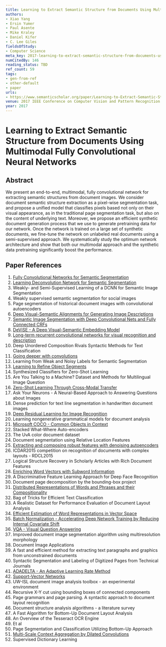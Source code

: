 ```yaml
---
title: Learning to Extract Semantic Structure from Documents Using Multimodal Fully Convolutional Neural Networks
authors:
- Xiao Yang
- Ersin Yumer
- Paul Asente
- Mike Kraley
- Daniel Kifer
- C. Lee Giles
fieldsOfStudy:
- Computer Science
meta_key: 2017-learning-to-extract-semantic-structure-from-documents-using-multimodal-fully-convolutional-neural-networks
numCitedBy: 146
reading_status: TBD
ref_count: 59
tags:
- gen-from-ref
- other-default
- paper
urls:
- https://www.semanticscholar.org/paper/Learning-to-Extract-Semantic-Structure-from-Using-Yang-Yumer/9baae0bdc2884bcf0aa4063914b87d60952cb678?sort=total-citations
venue: 2017 IEEE Conference on Computer Vision and Pattern Recognition (CVPR)
year: 2017
---
```


# Learning to Extract Semantic Structure from Documents Using Multimodal Fully Convolutional Neural Networks

## Abstract

We present an end-to-end, multimodal, fully convolutional network for extracting semantic structures from document images. We consider document semantic structure extraction as a pixel-wise segmentation task, and propose a unified model that classifies pixels based not only on their visual appearance, as in the traditional page segmentation task, but also on the content of underlying text. Moreover, we propose an efficient synthetic document generation process that we use to generate pretraining data for our network. Once the network is trained on a large set of synthetic documents, we fine-tune the network on unlabeled real documents using a semi-supervised approach. We systematically study the optimum network architecture and show that both our multimodal approach and the synthetic data pretraining significantly boost the performance.

## Paper References

1. [Fully Convolutional Networks for Semantic Segmentation](2017-fully-convolutional-networks-for-semantic-segmentation)
2. [Learning Deconvolution Network for Semantic Segmentation](2015-learning-deconvolution-network-for-semantic-segmentation)
3. Weakly- and Semi-Supervised Learning of a DCNN for Semantic Image Segmentation
4. Weakly supervised semantic segmentation for social images
5. Page segmentation of historical document images with convolutional autoencoders
6. [Deep Visual-Semantic Alignments for Generating Image Descriptions](2017-deep-visual-semantic-alignments-for-generating-image-descriptions)
7. [Semantic Image Segmentation with Deep Convolutional Nets and Fully Connected CRFs](2015-semantic-image-segmentation-with-deep-convolutional-nets-and-fully-connected-crfs)
8. [DeViSE - A Deep Visual-Semantic Embedding Model](2013-devise-a-deep-visual-semantic-embedding-model)
9. [Long-term recurrent convolutional networks for visual recognition and description](2015-long-term-recurrent-convolutional-networks-for-visual-recognition-and-description)
10. Deep Unordered Composition Rivals Syntactic Methods for Text Classification
11. [Going deeper with convolutions](2015-going-deeper-with-convolutions)
12. Learning from Weak and Noisy Labels for Semantic Segmentation
13. [Learning to Refine Object Segments](2016-learning-to-refine-object-segments)
14. Synthesized Classifiers for Zero-Shot Learning
15. Are You Talking to a Machine? Dataset and Methods for Multilingual Image Question
16. [Zero-Shot Learning Through Cross-Modal Transfer](2013-zero-shot-learning-through-cross-modal-transfer)
17. Ask Your Neurons - A Neural-Based Approach to Answering Questions about Images
18. Dense prediction for text line segmentation in handwritten document images
19. [Deep Residual Learning for Image Recognition](2015-resnet.md)
20. Learning nongenerative grammatical models for document analysis
21. [Microsoft COCO - Common Objects in Context](2014-microsoft-coco-common-objects-in-context)
22. Stacked What-Where Auto-encoders
23. The UvA color document dataset
24. Document segmentation using Relative Location Features
25. [Extracting and composing robust features with denoising autoencoders](2008-extracting-and-composing-robust-features-with-denoising-autoencoders)
26. ICDAR2015 competition on recognition of documents with complex layouts - RDCL2015
27. Logical Structure Recovery in Scholarly Articles with Rich Document Features
28. [Enriching Word Vectors with Subword Information](2017-enriching-word-vectors-with-subword-information)
29. A Discriminative Feature Learning Approach for Deep Face Recognition
30. Document page decomposition by the bounding-box project
31. [Distributed Representations of Words and Phrases and their Compositionality](2013-distributed-representations-of-words-and-phrases-and-their-compositionality)
32. Bag of Tricks for Efficient Text Classification
33. A Realistic Dataset for Performance Evaluation of Document Layout Analysis
34. [Efficient Estimation of Word Representations in Vector Space](2013-efficient-estimation-of-word-representations-in-vector-space)
35. [Batch Normalization - Accelerating Deep Network Training by Reducing Internal Covariate Shift](2015-batch-normalization-accelerating-deep-network-training-by-reducing-internal-covariate-shift)
36. [VQA - Visual Question Answering](2015-vqa-visual-question-answering)
37. Improved document image segmentation algorithm using multiresolution morphology
38. Document Image Applications
39. A fast and efficient method for extracting text paragraphs and graphics from unconstrained documents
40. Syntactic Segmentation and Labeling of Digitized Pages from Technical Journals
41. [ADADELTA - An Adaptive Learning Rate Method](2012-adadelta-an-adaptive-learning-rate-method)
42. [Support-Vector Networks](2004-support-vector-networks)
43. UW-ISL document image analysis toolbox - an experimental environment
44. Recursive X-Y cut using bounding boxes of connected components
45. Page grammars and page parsing. A syntactic approach to document layout recognition
46. Document structure analysis algorithms - a literature survey
47. A Fast Algorithm for Bottom-Up Document Layout Analysis
48. An Overview of the Tesseract OCR Engine
49. Et al
50. Page Segmentation and Classification Utilizing Bottom-Up Approach
51. [Multi-Scale Context Aggregation by Dilated Convolutions](2016-multi-scale-context-aggregation-by-dilated-convolutions)
52. Supervised Dictionary Learning
